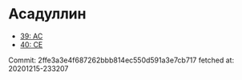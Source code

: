# Асадуллин
- [39: AC](39.md)
- [40: CE](40.md)

Commit: 2ffe3a3e4f687262bbb814ec550d591a3e7cb717
 fetched at: 20201215-233207

